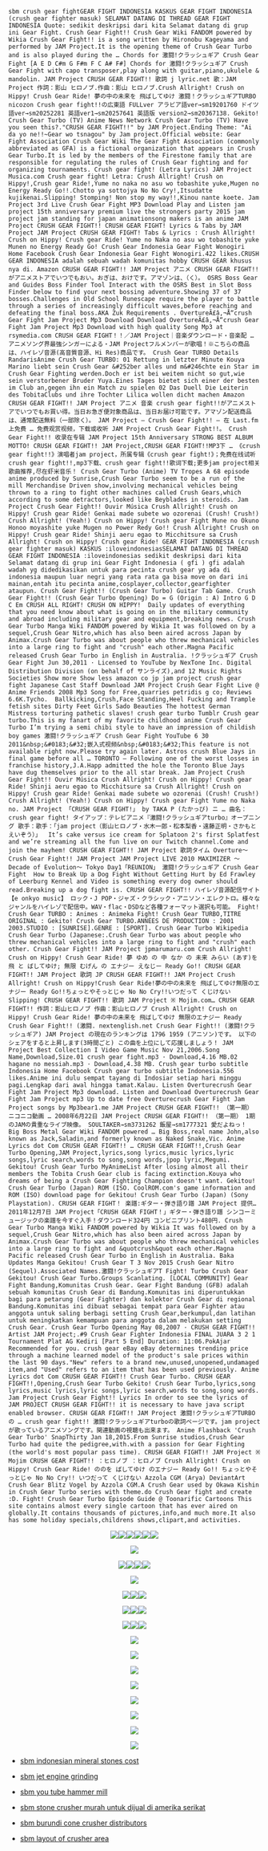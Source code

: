 ```
sbm crush gear fightGEAR FIGHT INDONESIA KASKUS GEAR FIGHT INDONESIA (crush gear fighter masuk) SELAMAT DATANG DI THREAD GEAR FIGHT INDONESIA Quote: sedikit deskripsi dari kita Selamat datang di grup ini Gear Fight. Crush Gear Fight!! Crush Gear Wiki FANDOM powered by Wikia Crush Gear Fight!! is a song written by Hironobu Kageyama and performed by JAM Project.It is the opening theme of Crush Gear Turbo and is also played during the … Chords for 激闘!クラッシュギア Crush Gear Fight [A E D C#m G F#m F C A# F#] Chords for 激闘!クラッシュギア Crush Gear Fight with capo transposer,play along with guitar,piano,ukulele & mandolin. JAM Project CRUSH GEAR FIGHT!! 歌詞 j lyric.net 歌：JAM Project 作詞：影山 ヒロノブ.作曲：影山 ヒロノブ.Crush Allright! Crush on Hippy! Crush Gear Ride! 夢の中の未来を 飛ばしてゆけ 激闘！クラッシュギアTURBO nicozon Crush gear fight!!の広東語 FULLver アラビア語ver→sm19201760 ドイツ語ver→sm20252281 英語ver1→sm20257641 英語版 version2→sm20367138. Gekito! Crush Gear Turbo (TV) Anime News Network Crush Gear Turbo (TV) Have you seen this?."CRUSH GEAR FIGHT!!" by JAM Project.Ending Theme: "Ai da yo ne!!~Gear wo tsnagou" by Jam project.Official website: Gear Fight Association Crush Gear Wiki The Gear Fight Association (commonly abbreviated as GFA) is a fictional organization that appears in Crush Gear Turbo.It is led by the members of the Firestone family that are responsible for regulating the rules of Crush Gear fighting and for organizing tournaments. Crush gear fight! (Letra Lyrics) JAM Project Musica.com Crush gear fight! Letra: Crush Allright! Crush on Hippy!,Crush gear Ride!,Yume no naka no asu wo tobashite yuke,Mugen no Energy Ready Go!!.Chotto ya sottojya No No Cry!,Itsudatte kujikenai.Slipping! Stomping! Non stop my way!!,Kinou nante koete. Jam Project 3rd Live Crush Gear Fight MP3 Download Play and Listen jam project 15th anniversary premium live the strongers party 2015 jam project jam standing for japan animationsong makers is an anime JAM Project CRUSH GEAR FIGHT!! CRUSH GEAR FIGHT! Lyrics & Tabs by JAM Project JAM Project CRUSH GEAR FIGHT! Tabs & Lyrics : Crush Allright! Crush on Hippy! Crush gear Ride! Yume no Naka no asu wo tobashite yuke Munen no Energy Ready Go! Crush Gear Indonesia Gear Fight Wonogiri Home Facebook Crush Gear Indonesia Gear Fight Wonogiri.422 likes.CRUSH GEAR INDONESIA adalah sebuah wadah komunitas hobby CRUSH GEAR khusus nya di. Amazon CRUSH GEAR FIGHT!! JAM Project アニメ CRUSH GEAR FIGHT!!がアニメストアでいつでもおい。おぎは、おけです。アマゾンは、（く）。 OSRS Boss Gear and Guides Boss Finder Tool Interact with the OSRS Best in Slot Boss Finder below to find your next bossing adventure.Showing 37 of 37 bosses.Challenges in Old School Runescape require the player to battle through a series of increasingly difficult waves,before reaching and defeating the final boss.AKA Zuk Requirements . OvertureÃ£â‚¬Å“crush Gear Fight Jam Project Mp3 Download Download OvertureÃ£â‚¬Å“crush Gear Fight Jam Project Mp3 Download with high quality Song Mp3 at rsymedia.com CRUSH GEAR FIGHT！！／JAM Project｜音楽ダウンロード・音楽配 … アニメソング界最強シンガーによる・JAM Projectフルメンバーが歌唱！※こちらの商品は、ハイレゾ音源(高音質音源、Hi Res)商品です。 Crush Gear TURBO Details RandarisAnime Crush Gear TURBO: 01 Rettung in letzter Minute Kouya Marino liebt sein Crush Gear &#252ber alles und m&#246chte ein Star im Crush Gear Fighting werden.Doch er ist bei weitem nicht so gut,wie sein verstorbener Bruder Yuya.Eines Tages bietet sich einer der besten im Club an,gegen ihn ein Match zu spielen 02 Das Duell Die Leiterin des TobitaClubs und ihre Tochter Lilica wollen dicht machen Amazon CRUSH GEAR FIGHT!! JAM Project アニメ 音楽 crush gear fight!!がアニメストアでいつでもお買い得。当日お急ぎ便対象商品は、当日お届け可能です。アマゾン配送商品は、通常配送無料（一部除く）。 JAM Project — Crush Gear Fight!! — 在 Last.fm 上免费 … 免费观赏视频，下载或收听 JAM Project Crush Gear Fight!!。 Crush Gear Fight!! 收录在专辑 JAM Project 15th Anniversary STRONG BEST ALBUM MOTTO! CRUSH GEAR FIGHT!! JAM Project,CRUSH GEAR FIGHT!!MP3下 … 《crush gear fight!!》演唱者jam project，所属专辑《crush gear fight!》；免费在线试听crush gear fight!!,mp3下载、crush gear fight!!歌词下载;更多jam project相关歌曲推荐,尽在虾米音乐！ Crush Gear Turbo (Anime) TV Tropes A 68 episode anime produced by Sunrise,Crush Gear Turbo seem to be a run of the mill Merchandise Driven show,involving mechanical vehicles being thrown to a ring to fight other machines called Crush Gears,which according to some detractors,looked like Beyblades in steroids. Jam Project Crush Gear Fight!! Ouvir Música Crush Allright! Crush on Hippy! Crush gear Ride! Genkai made subete wo ozorenai (Crush! Crush!) Crush Allright! (Yeah!) Crush on Hippy! Crush gear Fight Mune no Okuno Honoo moyashite yuke Mugen no Power Redy Go!! Crush Allright! Crush on Hippy! Crush gear Ride! Shinji aeru egao to Micchitsure sa Crush Allright! Crush on Hippy! Crush gear Ride! GEAR FIGHT INDONESIA (crush gear fighter masuk) KASKUS :iloveindonesiasSELAMAT DATANG DI THREAD GEAR FIGHT INDONESIA :iloveindonesias sedikit deskripsi dari kita Selamat datang di grup ini Gear Fight Indonesia ( gfi ) gfi adalah wadah yg didedikasikan untuk para pecinta crush gear yg ada di indonesia maupun luar negri yang rata rata ga bisa move on dari ini mainan,entah itu pecinta anime,cosplayer,collector,gearfighter ataupun. Crush Gear Fight!! (Crush Gear Turbo) Guitar Tab Game. Crush Gear Fight!! (Crush Gear Turbo Opening) Do = G (Origin : A) Intro G D C Em CRUSH ALL RIGHT! CRUSH ON HIPPY!  Daily updates of everything that you need know about what is going on in the military community and abroad including military gear and equipment,breaking news. Crush Gear Turbo Manga Wiki FANDOM powered by Wikia It was followed on by a sequel,Crush Gear Nitro,which has also been aired across Japan by Animax.Crush Gear Turbo was about people who threw mechanical vehicles into a large ring to fight and "crush" each other.Magna Pacific released Crush Gear Turbo in English in Australia. !クラッシュギア Crush Gear Fight Jun 30,2011 · Licensed to YouTube by NexTone Inc. Digital Distribution Division (on behalf of サンライズ),and 12 Music Rights Societies Show more Show less amazon co jp jam project crush gear fight Japanese Cast Staff Download JAM Project Crush Gear Fight Live @ Anime Friends 2008 Mp3 Song for Free,quarries petridis g co; Reviews 6.6K.Tycho.  Ballkicking,Crush,Face Standing,Heel Fucking and Trample fetish sites Dirty Feet Girls Sado Beauties The hottest German Mistress torturing pathetic slaves! crush gear turbo Tumblr Crush gear turbo.This is my fanart of my favorite childhood anime Crush Gear Turbo I’m trying a semi chibi style to have an impression of childish boy games 激闘!クラッシュギア Crush Gear Fight YouTube 6 30 2011&nbsp;&#0183;&#32;嵌入式视频&nbsp;&#0183;&#32;This feature is not available right now.Please try again later. Astros crush Blue Jays in final game before all … TORONTO — Following one of the worst losses in franchise history,J.A.Happ admitted the hole the Toronto Blue Jays have dug themselves prior to the all star break. Jam Project Crush Gear Fight!! Ouvir Música Crush Allright! Crush on Hippy! Crush gear Ride! Shinji aeru egao to Micchitsure sa Crush Allright! Crush on Hippy! Crush gear Ride! Genkai made subete wo ozorenai (Crush! Crush!) Crush Allright! (Yeah!) Crush on Hippy! Crush gear Fight Yume no Naka no. JAM Project 「CRUSH GEAR FIGHT!」 by TAKA P (たかっぴ) ニ … 曲名：crush gear fight! タイアップ：テレビアニメ『激闘!クラッシュギアturbo』オープニング 歌手：歌手：「jam project（影山ヒロノブ・水木一郎・松本梨香・遠藤正明・さかもとえいぞう）」  It’s cake versus ice cream for Splatoon 2's first Splatfest and we’re streaming all the fun live on our Twitch channel.Come and join the mayhem! CRUSH GEAR FIGHT!! JAM Project 歌詞タイム Overture〜Crush Gear Fight!! JAM Project JAM Project LIVE 2010 MAXIMIZER ～Decade of Evolution～ Tokyo Day1「REUNION」 激闘!クラッシュギア Crush Gear Fight  How to Break Up a Dog Fight Without Getting Hurt by Ed Frawley of Leerburg Kennel and Video is something every dog owner should read.Breaking up a dog fight is. CRUSH GEAR FIGHT!! ハイレゾ音源配信サイト【e onkyo music】 ロック・J POP・ジャズ・クラシック・アニソン・エレクトロ。様々なジャンルをハイレゾで配信中。WAV・flac・DSDなど各種フォーマット選択も可能。 Fight! Crush Gear TURBO : Animes : Animeka Fight! Crush Gear TURBO,TITRE ORIGINAL : Gekito! Crush Gear TURBO.ANNÉES DE PRODUCTION : 2001 2003.STUDIO : [SUNRISE].GENRE : [SPORT]. Crush Gear Turbo Wikipedia Crush Gear Turbo (Japanese:.Crush Gear Turbo was about people who threw mechanical vehicles into a large ring to fight and "crush" each other. Crush Gear Fight!! JAM Project jpmarumaru.com Crush Allright! Crush on Hippy! Crush Gear Ride! 夢 ゆめ の 中 なか の 未来 みらい (あす)を 飛 と ばしてゆけ; 無限 むげん の エナジー えなじー Ready Go!! CRUSH GEAR FIGHT!! JAM Project 歌詞 JP CRUSH GEAR FIGHT!! JAM Project Crush Allright! Crush on Hippy!Crush Gear Ride!夢の中の未来を 飛ばしてゆけ無限のエナジー Ready Go!!ちょっとやそっとじゃ No No Cry!!いつだって くじけないSlipping! CRUSH GEAR FIGHT!! 歌詞 JAM Project ※ Mojim.com… CRUSH GEAR FIGHT!! 作詞：影山ヒロノブ 作曲：影山ヒロノブ Crush Allright! Crush on Hippy! Crush Gear Ride! 夢の中の未来を 飛ばしてゆけ 無限のエナジー Ready Crush Gear Fight!! (激闘. nextenglish.net Crush Gear Fight!! (激闘!クラッシュギア) JAM Project の現在のランキングは 1796 1959 (アニソン)です。 以下のシェアをすると上昇します(3時間ごと) この曲を上位にして応援しましょう！ JAM Project Best Collection I Video Game Music Nov 21,2006.Song Name,Download,Size.01 crush gear fight.mp3 · Download,4.16 MB.02 hagane no messiah.mp3 · Download,4.38 MB. Crush gear turbo subtitle Indonesia Home Facebook Crush gear turbo subtitle Indonesia.556 likes.Anime ini dulu sempat tayang di Indosiar setiap hari minggu pagi.Lengkap dari awal hingga tamat.Kalau. Listen Overturecrush Gear Fight Jam Project Mp3 download. Listen and Download Overturecrush Gear Fight Jam Project mp3 Up to date free Overturecrush Gear Fight Jam Project songs by Mp3bear1.me JAM Project CRUSH GEAR FIGHT!! （第一期） ニコニコ動画 … 2008年6月22日 JAM Project CRUSH GEAR FIGHT!! （第一期） 1期のJAMの貴重なライブ映像。 SOULTAKER→sm3731262 飯屋→sm1777321 愛だよねっ！ Big Boss Metal Gear Wiki FANDOM powered … Big Boss,real name John,also known as Jack,Saladin,and formerly known as Naked Snake,Vic. Anime Lyrics dot Com CRUSH GEAR FIGHT!! … CRUSH GEAR FIGHT!!,Crush Gear Turbo Opening,JAM Project,lyrics,song lyrics,music lyrics,lyric songs,lyric search,words to song,song words,jpop lyric,Megumi. Gekitou! Crush Gear Turbo MyAnimeList After losing almost all their members the Tobita Crush Gear club is facing extinction.Kouya who dreams of being a Crush Gear Fighting Champion doesn't want. Gekitou! Crush Gear Turbo (Japan) ROM (ISO. CoolROM.com's game information and ROM (ISO) download page for Gekitou! Crush Gear Turbo (Japan) (Sony Playstation). CRUSH GEAR FIGHT！ 楽譜:ギター・弾き語り譜 JAM Project 提供… 2011年12月7日 JAM Project「CRUSH GEAR FIGHT！」ギター・弾き語り譜 シンコーミュージックの楽譜を今すぐ入手！ダウンロード324円 コンビニプリント480円. Crush Gear Turbo Manga Wiki FANDOM powered by Wikia It was followed on by a sequel,Crush Gear Nitro,which has also been aired across Japan by Animax.Crush Gear Turbo was about people who threw mechanical vehicles into a large ring to fight and &quotcrush&quot each other.Magna Pacific released Crush Gear Turbo in English in Australia. Baka Updates Manga Gekitou! Crush Gear T 3 Nov 2015 Crush Gear Nitro (Sequel).Associated Names.激闘!クラッシュギアT Fight! Turbo Crush Gear Gekitou! Crush Gear Turbo.Groups Scanlating. [LOCAL COMMUNITY] Gear Fight Bandung,Komunitas Crush Gear. Gear Fight Bandung (GFB) adalah sebuah komunitas Crush Gear di Bandung.Komunitas ini diperuntukkan bagi para petarung (Gear Fighter) dan kolektor Crush Gear di regional Bandung.Komunitas ini dibuat sebagai tempat para Gear Fighter atau anggota untuk saling berbagi setting Crush Gear,berkumpul,dan latihan untuk meningkatkan kemampuan para anggota dalam melakukan setting Crush Gear. Crush Gear Turbo Opening May 08,2007 · CRUSH GEAR FIGHT!! Artist JAM Project;.#9 Crush Gear Fighter Indonesia FINAL JUARA 3 2 1 Tournament Plat AG Kediri [Part 5 End] Duration: 11:06.PokAjar Recommended for you. crush gear eBay eBay determines trending price through a machine learned model of the product's sale prices within the last 90 days."New" refers to a brand new,unused,unopened,undamaged item,and "Used" refers to an item that has been used previously. Anime Lyrics dot Com CRUSH GEAR FIGHT!! Crush Gear Turbo. CRUSH GEAR FIGHT!!,Opening,Crush Gear Turbo Gekito! Crush Gear Turbo,lyrics,song lyrics,music lyrics,lyric songs,lyric search,words to song,song words. Jam Project Crush Gear Fight!! Lyrics In order to see the lyrics of JAM PROJECT CRUSH GEAR FIGHT!! it is necessary to have java script enabled browser. CRUSH GEAR FIGHT!! JAM Project 激闘!クラッシュギアTURBOの … crush gear fight!! 激闘!クラッシュギアturboの歌詞ページです。jam projectが歌っているアニメソングです。関連動画の視聴も出来ます。 Anime Flashback 'Crush Gear Turbo' SnapThirty Jan 18,2015.From Sunrise studios,Crush Gear Turbo had quite the pedigree,with.with a passion for Gear Fighting (the world's most popular pass time). CRUSH GEAR FIGHT!! JAM Project ※ Mojim CRUSH GEAR FIGHT!! ：ヒロノブ ：ヒロノブ Crush Allright! Crush on Hippy! Crush Gear Ride! ののを ばしてゆけ のエナジー Ready Go!! ちょっとやそっとじゃ No No Cry!! いつだって くじけない Azzola CGM (Arya) DeviantArt Crush Gear Blitz Vogel by Azzola CGM.A Crush Gear used by Okawa Kishin in Crush Gear Turbo series with theme.do Crush Gear fight and create :D. Fight! Crush Gear Turbo Episode Guide @ Toonarific Cartoons This site contains almost every single cartoon that has ever aired on globally.It contains thousands of pictures,info,and much more.It also has some holiday specials,childrens shows,clipart,and activities. 
```

<div align="center">
  
<a rel="nofollow" href="https://m.shibang-china.com?f=github&k=sbm+crush+gear+fight"><img src="https://static.shibang-china.com/en/l.png"></a><img src="https://static.shibang-china.com/en/hw.png"><a rel="nofollow" href="https://m.shibang-china.com/product/?f=github&k=sbm+crush+gear+fight"><img src="https://static.shibang-china.com/en/p.png"></a><a rel="nofollow" href="https://m.shibang-china.com/cases/?f=github&k=sbm+crush+gear+fight"><img src="https://static.shibang-china.com/en/c.png"></a><a rel="nofollow" href="https://m.shibang-china.com/news/?f=github&k=sbm+crush+gear+fight"><img src="https://static.shibang-china.com/en/n.png"></a><a rel="nofollow" href="https://m.shibang-china.com?f=github&k=sbm+crush+gear+fight"><img src="https://static.shibang-china.com/en/m.png"></a>

<a rel="nofollow" href="https://m.shibang-china.com/product/?f=github&k=sbm+crush+gear+fight"><img src="https://static.shibang-china.com/en/b.jpg"></a>
  
<a rel="nofollow" href="https://m.shibang-china.com/solution-aggregate.html?f=github&k=sbm+crush+gear+fight"><img src="https://static.shibang-china.com/en/a.jpg"></a><a rel="nofollow" href="https://m.shibang-china.com/solution-mine.html?f=github&k=sbm+crush+gear+fight"><img src="https://static.shibang-china.com/en/m.jpg"></a><a rel="nofollow" href="https://m.shibang-china.com/solution-mill.html?f=github&k=sbm+crush+gear+fight"><img src="https://static.shibang-china.com/en/g.jpg"></a><a rel="nofollow" href="https://m.shibang-china.com/solution-epc.html?f=github&k=sbm+crush+gear+fight"><img src="https://static.shibang-china.com/en/e.jpg"></a>

<a rel="nofollow" href="https://m.shibang-china.com/product/?f=github&k=sbm+crush+gear+fight"><img src="https://static.shibang-china.com/en/a-p.png"></a>

<a rel="nofollow" href="https://m.shibang-china.com/product/crusher/c6x.html?f=github&k=sbm+crush+gear+fight"><img src="https://static.shibang-china.com/en/j.jpg"></a><a rel="nofollow" href="https://m.shibang-china.com/product/crusher/ci5x.html?f=github&k=sbm+crush+gear+fight"><img src="https://static.shibang-china.com/en/i.jpg"></a><a rel="nofollow" href="https://m.shibang-china.com/product/crusher/hst.html?f=github&k=sbm+crush+gear+fight"><img src="https://static.shibang-china.com/en/c.jpg"></a>

<a rel="nofollow" href="https://m.shibang-china.com/product/mill/mtw.html?f=github&k=sbm+crush+gear+fight"><img src="https://static.shibang-china.com/en/mtw.jpg"></a><a rel="nofollow" href="https://m.shibang-china.com/product/mill/scm.html?f=github&k=sbm+crush+gear+fight"><img src="https://static.shibang-china.com/en/scm.jpg"></a><a rel="nofollow" href="https://m.shibang-china.com/product/mill/lm.html?f=github&k=sbm+crush+gear+fight"><img src="https://static.shibang-china.com/en/lm.jpg"></a>

<a rel="nofollow" href="https://m.shibang-china.com/product/sand/vsi6x.html?f=github&k=sbm+crush+gear+fight"><img src="https://static.shibang-china.com/en/6x.jpg"></a><a rel="nofollow" href="https://m.shibang-china.com/product/sand/vu.html?f=github&k=sbm+crush+gear+fight"><img src="https://static.shibang-china.com/en/vu.jpg"></a><a rel="nofollow" href="https://m.shibang-china.com/product/mobile/klun.html?f=github&k=sbm+crush+gear+fight"><img src="https://static.shibang-china.com/en/k.jpg"></a>

<a rel="nofollow" href="https://m.shibang-china.com/cases/?f=github&k=sbm+crush+gear+fight"><img src="https://static.shibang-china.com/en/case.png"></a>

<a rel="nofollow" href="https://m.shibang-china.com/cases/aggregate/202.html?f=github&k=sbm+crush+gear+fight"><img src="https://static.shibang-china.com/en/c-1.jpg"></a>

<a rel="nofollow" href="https://m.shibang-china.com/cases/aggregate/203.html?f=github&k=sbm+crush+gear+fight"><img src="https://static.shibang-china.com/en/c-2.jpg"></a>

<a rel="nofollow" href="https://m.shibang-china.com/cases/mill/123.html?f=github&k=sbm+crush+gear+fight"><img src="https://static.shibang-china.com/en/c-3.jpg"></a>

<a rel="nofollow" href="https://m.shibang-china.com/contact_us.html?f=github&k=sbm+crush+gear+fight"><img src="https://static.shibang-china.com/en/contact.png"></a>

<a rel="nofollow" href="https://swt.shibang-china.com/?f=github&k=sbm+crush+gear+fight"><img src="https://static.shibang-china.com/en/chat.png"></a>

<a rel="nofollow" href="https://whatsapp.shibangsoft.com/WhatsApp.php?f=github&k=sbm+crush+gear+fight"><img src="https://static.shibang-china.com/en/whatsapp.png"></a>

<a rel="nofollow" href="https://m.shibang-china.com/?f=github&k=sbm+crush+gear+fight"><img src="https://static.shibang-china.com/en/website.png"></a>

</div>


* [sbm indonesian mineral stones cost](sbm%20indonesian%20mineral%20stones%20cost.md)

* [sbm jet engine grinding](sbm%20jet%20engine%20grinding.md)

* [sbm you tube hammer mill](sbm%20you%20tube%20hammer%20mill.md)

* [sbm stone crusher murah untuk dijual di amerika serikat](sbm%20stone%20crusher%20murah%20untuk%20dijual%20di%20amerika%20serikat.md)

* [sbm burundi cone crusher distributors](sbm%20burundi%20cone%20crusher%20distributors.md)

* [sbm layout of crusher area](sbm%20layout%20of%20crusher%20area.md)
